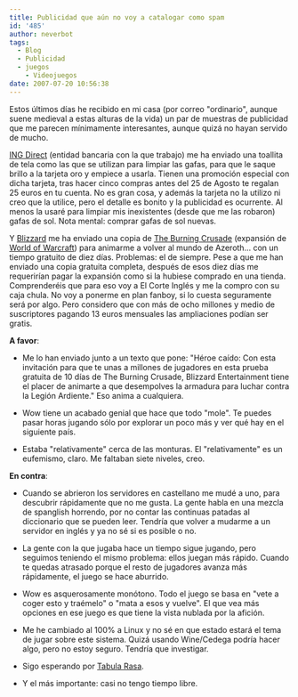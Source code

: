 ```yaml
---
title: Publicidad que aún no voy a catalogar como spam
id: '485'
author: neverbot
tags:
  - Blog
  - Publicidad
  - juegos
    - Videojuegos
date: 2007-07-20 10:56:38
---
```


Estos últimos días he recibido en mi casa (por correo "ordinario", aunque suene medieval a estas alturas de la vida) un par de muestras de publicidad que me parecen mínimamente interesantes, aunque quizá no hayan servido de mucho.

[ING Direct](http://www.ingdirect.es/) (entidad bancaria con la que trabajo) me ha enviado una toallita de tela como las que se utilizan para limpiar las gafas, para que le saque brillo a la tarjeta oro y empiece a usarla. Tienen una promoción especial con dicha tarjeta, tras hacer cinco compras antes del 25 de Agosto te regalan 25 euros en tu cuenta. No es gran cosa, y además la tarjeta no la utilizo ni creo que la utilice, pero el detalle es bonito y la publicidad es ocurrente. Al menos la usaré para limpiar mis inexistentes (desde que me las robaron) gafas de sol. Nota mental: comprar gafas de sol nuevas.

Y [Blizzard](http://en.wikipedia.org/wiki/Blizzard_Entertainment) me ha enviado una copia de [The Burning Crusade](http://en.wikipedia.org/wiki/World_of_Warcraft:_The_Burning_Crusade) (expansión de [World of Warcraft](http://en.wikipedia.org/wiki/World_of_Warcraft)) para animarme a volver al mundo de Azeroth... con un tiempo gratuito de diez días. Problemas: el de siempre. Pese a que me han enviado una copia gratuita completa, después de esos diez días me requerirían pagar la expansión como si la hubiese comprado en una tienda. Comprenderéis que para eso voy a El Corte Inglés y me la compro con su caja chula. No voy a ponerme en plan fanboy, si lo cuesta seguramente será por algo. Pero considero que con más de ocho millones y medio de suscriptores pagando 13 euros mensuales las ampliaciones podían ser gratis.

**A favor**:

*   Me lo han enviado junto a un texto que pone: "Héroe caído: Con esta invitación para que te unas a millones de jugadores en esta prueba gratuita de 10 días de The Burning Crusade, Blizzard Entertainment tiene el placer de animarte a que desempolves la armadura para luchar contra la Legión Ardiente." Eso anima a cualquiera.
    
*   Wow tiene un acabado genial que hace que todo "mole". Te puedes pasar horas jugando sólo por explorar un poco más y ver qué hay en el siguiente país.
    
*   Estaba "relativamente" cerca de las monturas. El "relativamente" es un eufemismo, claro. Me faltaban siete niveles, creo.
    

**En contra**:

*   Cuando se abrieron los servidores en castellano me mudé a uno, para descubrir rápidamente que no me gusta. La gente habla en una mezcla de spanglish horrendo, por no contar las continuas patadas al diccionario que se pueden leer. Tendría que volver a mudarme a un servidor en inglés y ya no sé si es posible o no.
    
*   La gente con la que jugaba hace un tiempo sigue jugando, pero seguimos teniendo el mismo problema: ellos juegan más rápido. Cuando te quedas atrasado porque el resto de jugadores avanza más rápidamente, el juego se hace aburrido.
    
*   Wow es asquerosamente monótono. Todo el juego se basa en "vete a coger esto y traémelo" o "mata a esos y vuelve". El que vea más opciones en ese juego es que tiene la vista nublada por la afición.
    
*   Me he cambiado al 100% a Linux y no sé en que estado estará el tema de jugar sobre este sistema. Quizá usando Wine/Cedega podría hacer algo, pero no estoy seguro. Tendría que investigar.
    
*   Sigo esperando por [Tabula Rasa](http://en.wikipedia.org/wiki/Tabula_Rasa_%28computer_game%29).
    
*   Y el más importante: casi no tengo tiempo libre.